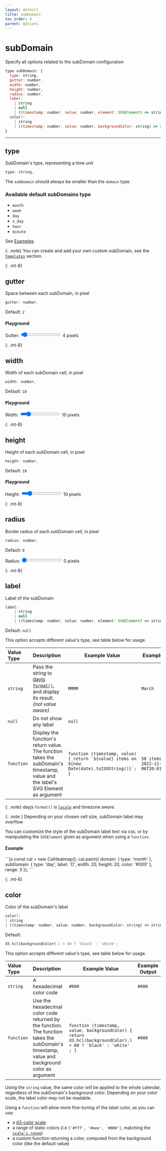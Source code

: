 ```yaml
---
layout: default
title: subDomain
nav_order: 4
parent: Options
---
```


# subDomain

Specify all options related to the subDomain configuration

```js
type subDomain: {
  type: string,
  gutter: number,
  width: number,
  height: number,
  radius: number,
  label:
    | string
    | null
    | ((timestamp: number, value: number, element: SVGElement) => string);
  color?:
    | string
    | ((timestamp: number, value: number, backgroundColor: string) => string);
}
```

<hr/>

## type

SubDomain's type, representing a time unit

```js
type: string,
```

The `subDomain` should always be smaller than the `domain` type.

### Available default subDomains type

- `month`
- `week`
- `day`
- `x_day`
- `hour`
- `minute`

See [Examples](/examples)

{: .note}
You can create and add your own custom subDomain, see the [`Templates`](/templates) section.

{: .mt-8}

## gutter

Space between each subDomain, in pixel

```js
gutter: number,
```

Default: `2`

#### Playground

<div class="code-example" >
  <div id="subdomainGutter-example-1" style="display: inline-block; "></div>
</div>
<div class="highlighter-rouge p-3">
  <label>
    Gutter:
    <input type="range" min="0" max="100" value="4" class="slider" id="gutter-slider" >
    <span id="gutter-value">4</span> pixels
</label>
  <script>
      const cal = new CalHeatmap();
      cal.paint({ domain: { type: 'month' }, subDomain: { type: 'day' }, range: 3, itemSelector: '#subdomainGutter-example-1'});
      d3.select("#gutter-slider").on("input", function() {
        cal.paint({ subDomain: { gutter: +this.value } });
        d3.select("#gutter-value").html(+this.value);
      });
  </script>
</div>

{: .mt-8}

## width

Width of each subDomain cell, in pixel

```js
width: number,
```

Default: `10`

#### Playground

<div class="code-example" >
  <div id="width-example-1" style="display: inline-block; "></div>
</div>
<div class="highlighter-rouge p-3">
  <label>
    Width:
    <input type="range" min="2" max="50" value="10" class="slider" id="width-slider" >
    <span id="width-value">10</span> pixels
</label>
  <script>
      const cal2 = new CalHeatmap();
      cal2.paint({ domain: { type: 'month' }, subDomain: { type: 'day' }, range: 3, itemSelector: '#width-example-1'});
      d3.select("#width-slider").on("input", function() {
        cal2.paint({ subDomain: { width: +this.value } });
        d3.select("#width-value").html(+this.value);
      });
  </script>
</div>

{: .mt-8}

## height

Height of each subDomain cell, in pixel

```js
height: number,
```

Default: `10`

#### Playground

<div class="code-example" >
  <div id="height-example-1" style="display: inline-block; "></div>
</div>
<div class="highlighter-rouge p-3">
  <label>
    Height:
    <input type="range" min="2" max="50" value="10" class="slider" id="height-slider" >
    <span id="height-value">10</span> pixels
</label>
  <script>
      const cal3 = new CalHeatmap();
      cal3.paint({ domain: { type: 'month' }, subDomain: { type: 'day' }, range: 3, itemSelector: '#height-example-1'});
      d3.select("#height-slider").on("input", function() {
        cal3.paint({ subDomain: { height: +this.value } });
        d3.select("#height-value").html(+this.value);
      });
  </script>
</div>

{: .mt-8}

## radius

Border radius of each subDomain cell, in pixel

```js
radius: number,
```

Default: `0`

<div class="code-example" >
  <div id="radius-example-1" style="display: inline-block; "></div>
</div>
<div class="highlighter-rouge p-3">
  <label>
    Radius:
    <input type="range" min="0" max="10" value="0" class="slider" id="radius-slider" >
    <span id="radius-value">0</span> pixels
</label>
  <script>
      const cal4 = new CalHeatmap();
      cal4.paint({ domain: { type: 'month' }, subDomain: { type: 'day' }, range: 3, itemSelector: '#radius-example-1'});
      d3.select("#radius-slider").on("input", function() {
        cal4.paint({ subDomain: { radius: +this.value } });
        d3.select("#radius-value").html(+this.value);
      });
  </script>
</div>

{: .mt-8}

## label

Label of the subDomain

```js
label:
    | string
    | null
    | ((timestamp: number, value: number, element: SVGElement) => string);
```

Default: `null`

This option accepts different value's type, see table below for usage.

| Value Type | Description                                                                                                                      | Example Value                                                                                     | Example output                         |
| :--------- | :------------------------------------------------------------------------------------------------------------------------------- | ------------------------------------------------------------------------------------------------- | -------------------------------------- |
| `string`   | Pass the string to [dayjs `format()`](https://day.js.org/docs/en/display/format), and display its result. _(not value aware)_    | `MMMM`                                                                                            | `March`                                |
| `null`     | Do not show any label                                                                                                            | `null`                                                                                            |                                        |
| `function` | Display the function's return value. The function takes the subDomain's timestamp, value and the label's SVG Element as argument | `` function (timestamp, value) { return `${value} items on ${new Date(date).toISOString()}`; } `` | `50 items on 2022-12-06T20:01:51.290Z` |

{: .note}
dayjs `format()` is [`locale`](/options/date.html#locale) and timezone aware.

{: .note }
Depending on your chosen cell size, subDomain label may overflow

You can customize the style of the subDomain label text via css, or by
manipulating the `SVGElement` given as argument when using a `function`.

#### Example

<div class="code-example" >
  <div id="subdomainlabel-example-1" style="display: inline-block; "></div>
  <script>
      const cal5 = new CalHeatmap();
      cal5.paint({ domain: { type: 'month' }, subDomain: { type: 'day', label: 'D' , width: 20, height: 20, color: '#000'}, range: 3, itemSelector: '#subdomainlabel-example-1'});
  </script>
</div>
```js
const cal = new CalHeatmap();
cal.paint({
  domain: { type: 'month' },
  subDomain: { type: 'day', label: 'D', width: 20, height: 20, color: '#000' },
  range: 3
});
```

{: .mt-8}

## color

Color of the subDomain's label

```js
color?:
| string
| ((timestamp: number, value: number, backgroundColor: string) => string);
```

Default:

```js
d3.hcl(backgroundColor).l > 60 ? 'black' : 'white';
```

This option accepts different value's type, see table below for usage.

| Value Type | Description                                                                                                                                   | Example Value                                                                                                  | Example Output |
| :--------- | :-------------------------------------------------------------------------------------------------------------------------------------------- | -------------------------------------------------------------------------------------------------------------- | -------------- |
| `string`   | A hexadecimal color code                                                                                                                      | `#000`                                                                                                         | `#000`         |
| `function` | Use the hexadecimal color code returned by the function. The function takes the subDomain's timestamp, value and background color as argument | `function (timestamp, value, backgroundColor) { return d3.hcl(backgroundColor).l > 60 ? 'black' : 'white' ; }` | `#000`         |

Using the `string` value, the same color will be applied to the whole calendar,
regardless of the subDomain's background color. Depending on your color scale,
the label color may not be readable.

Using a `function` will allow more fine-tuning of the label color, as you can use:

- a [d3-color scale](https://github.com/d3/d3-scale-chromatic)
- a range of static colors (i.e `['#fff', '#eee', '#000']`, matching the [`scale's range`](/options/scale.html))
- a custom function returning a color, computed from the background color (like the default value)
